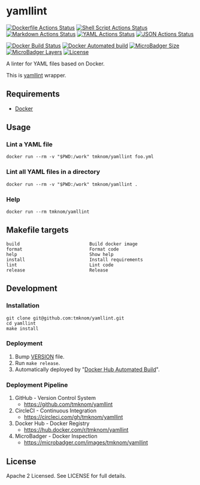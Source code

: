 # yamllint

[![Dockerfile Actions Status](https://github.com/tmknom/yamllint/workflows/Dockerfile/badge.svg)](https://github.com/tmknom/yamllint/actions?query=workflow%3ADockerfile)
[![Shell Script Actions Status](https://github.com/tmknom/yamllint/workflows/Shell%20Script/badge.svg)](https://github.com/tmknom/yamllint/actions?query=workflow%3A%22Shell+Script%22)
[![Markdown Actions Status](https://github.com/tmknom/yamllint/workflows/Markdown/badge.svg)](https://github.com/tmknom/yamllint/actions?query=workflow%3AMarkdown)
[![YAML Actions Status](https://github.com/tmknom/yamllint/workflows/YAML/badge.svg)](https://github.com/tmknom/yamllint/actions?query=workflow%3AYAML)
[![JSON Actions Status](https://github.com/tmknom/yamllint/workflows/JSON/badge.svg)](https://github.com/tmknom/yamllint/actions?query=workflow%3AJSON)

[![Docker Build Status](https://img.shields.io/docker/cloud/build/tmknom/yamllint.svg)](https://hub.docker.com/r/tmknom/yamllint/builds/)
[![Docker Automated build](https://img.shields.io/docker/cloud/automated/tmknom/yamllint.svg)](https://hub.docker.com/r/tmknom/yamllint/)
[![MicroBadger Size](https://img.shields.io/microbadger/image-size/tmknom/yamllint.svg)](https://microbadger.com/images/tmknom/yamllint)
[![MicroBadger Layers](https://img.shields.io/microbadger/layers/tmknom/yamllint.svg)](https://microbadger.com/images/tmknom/yamllint)
[![License](https://img.shields.io/github/license/tmknom/yamllint.svg)](https://opensource.org/licenses/Apache-2.0)

A linter for YAML files based on Docker.

This is [yamllint](https://github.com/adrienverge/yamllint) wrapper.

## Requirements

- [Docker](https://www.docker.com/)

## Usage

### Lint a YAML file

```shell
docker run --rm -v "$PWD:/work" tmknom/yamllint foo.yml
```

### Lint all YAML files in a directory

```shell
docker run --rm -v "$PWD:/work" tmknom/yamllint .
```

### Help

```shell
docker run --rm tmknom/yamllint
```

## Makefile targets

```text
build                          Build docker image
format                         Format code
help                           Show help
install                        Install requirements
lint                           Lint code
release                        Release
```

## Development

### Installation

```shell
git clone git@github.com:tmknom/yamllint.git
cd yamllint
make install
```

### Deployment

1. Bump [VERSION](https://raw.githubusercontent.com/tmknom/yamllint/master/VERSION) file.
2. Run `make release`.
3. Automatically deployed by "[Docker Hub Automated Build](https://docs.docker.com/docker-hub/builds/)".

### Deployment Pipeline

1. GitHub - Version Control System
   - <https://github.com/tmknom/yamllint>
2. CircleCI - Continuous Integration
   - <https://circleci.com/gh/tmknom/yamllint>
3. Docker Hub - Docker Registry
   - <https://hub.docker.com/r/tmknom/yamllint>
4. MicroBadger - Docker Inspection
   - <https://microbadger.com/images/tmknom/yamllint>

## License

Apache 2 Licensed. See LICENSE for full details.
